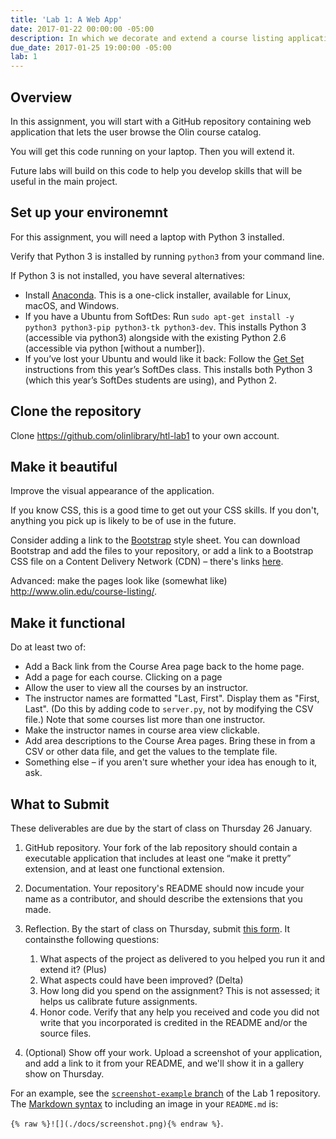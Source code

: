 ```yaml
---
title: 'Lab 1: A Web App'
date: 2017-01-22 00:00:00 -05:00
description: In which we decorate and extend a course listing application.
due_date: 2017-01-25 19:00:00 -05:00
lab: 1
---
```


## Overview

In this assignment, you will start with a GitHub repository containing web application that lets the user browse the Olin course catalog.

You will get this code running on your laptop. Then you will extend it.

Future labs will build on this code to help you develop skills that will be useful in the main project.

## Set up your environemnt

For this assignment, you will need a laptop with Python 3 installed.

Verify that Python 3 is installed by running `python3` from your command line.

If Python 3 is not installed, you have several alternatives:

* Install [Anaconda](https://www.continuum.io/downloads).
This is a one-click installer, available for Linux, macOS, and Windows.
* If you have a Ubuntu from SoftDes: Run `sudo apt-get install -y python3 python3-pip python3-tk python3-dev`.
This installs Python 3 (accessible via python3) alongside with the existing Python 2.6 (accessible via python [without a number]).
* If you’ve lost your Ubuntu and would like it back: Follow the [Get Set](https://sd17spring.github.io/assignments/setup-your-environment/) instructions from this year’s SoftDes class.
This installs both Python 3 (which this year’s SoftDes students are using), and Python 2.

## Clone the repository

Clone <https://github.com/olinlibrary/htl-lab1> to your own account.

## Make it beautiful

Improve the visual appearance of the application.

If you know CSS, this is a good time to get out your CSS skills.
If you don't, anything you pick up is likely to be of use in the future.

Consider adding a link to the [Bootstrap](http://getbootstrap.com) style sheet.
You can download Bootstrap and add the files to your repository, or add a link to a Bootstrap CSS file
on a Content Delivery Network (CDN) – there's links [here](https://www.bootstrapcdn.com).

Advanced: make the pages look like (somewhat like) <http://www.olin.edu/course-listing/>.

## Make it functional

Do at least two of:

* Add a Back link from the Course Area page back to the home page.
* Add a page for each course. Clicking on a page
* Allow the user to view all the courses by an instructor.
* The instructor names are formatted "Last, First". Display them as "First, Last".
(Do this by adding code to `server.py`, not by modifying the CSV file.) Note that some courses list more than one instructor.
* Make the instructor names in course area view clickable.
* Add area descriptions to the Course Area pages. Bring these in from a CSV or other data file, and get the values to the template file.
* Something else – if you aren't sure whether your idea has enough to it, ask.

## What to Submit

These deliverables are due by the start of class on Thursday 26 January.

1. GitHub repository. Your fork of the lab repository should contain a executable application that includes at least one “make it pretty” extension, and at least one functional extension.

2. Documentation. Your repository's README should now incude your name as a contributor, and should describe the extensions that you made.

3. Reflection. By the start of class on Thursday, submit [this form](https://goo.gl/forms/u5Chh6EOm2Ty2zxJ3).
It containsthe following questions:

    1. What aspects of the project as delivered to you helped you run it and extend it? (Plus)
    2. What aspects could have been improved? (Delta)
    3. How long did you spend on the assignment? This is not assessed; it helps us calibrate future assignments.
    3. Honor code. Verify that any help you received and code you did not write that you incorporated is credited in the README and/or the source files.

4. (Optional) Show off your work.
Upload a screenshot of your application, and add a link to it from your README, and we'll
show it in a gallery show on Thursday.

For an example, see the [`screenshot-example` branch](https://github.com/olinlibrary/htl-lab1/tree/screenshot)
of the Lab 1 repository. The [Markdown syntax](https://guides.github.com/features/mastering-markdown/) to including an image in your `README.md`
is:

`{% raw %}![](./docs/screenshot.png){% endraw %}`.
